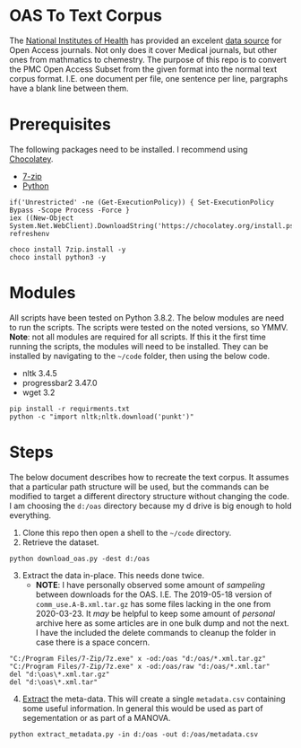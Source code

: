 # OAS To Text Corpus

The [National Institutes of Health](https://nih.gov) has provided an excelent [data source](https://www.ncbi.nlm.nih.gov/pmc/tools/ftp/) for Open Access journals.
Not only does it cover Medical journals, but other ones from mathmatics to chemestry.
The purpose of this repo is to convert the PMC Open Access Subset from the given format into the normal text corpus format.
I.E. one document per file, one sentence per line, pargraphs have a blank line between them.

# Prerequisites

The following packages need to be installed.
I recommend using [Chocolatey](https://chocolatey.org/install).

* [7-zip](https://www.7-zip.org/)
* [Python](https://www.python.org/downloads/)

  
```{ps1}
if('Unrestricted' -ne (Get-ExecutionPolicy)) { Set-ExecutionPolicy Bypass -Scope Process -Force }
iex ((New-Object System.Net.WebClient).DownloadString('https://chocolatey.org/install.ps1'))
refreshenv

choco install 7zip.install -y
choco install python3 -y
```

# Modules

All scripts have been tested on Python 3.8.2.
The below modules are need to run the scripts.
The scripts were tested on the noted versions, so YMMV.
**Note**: not all modules are required for all scripts.
If this it the first time running the scripts, the modules will need to be installed.
They can be installed by navigating to the `~/code` folder, then using the below code.

* nltk 3.4.5
* progressbar2 3.47.0
* wget 3.2

```{shell}
pip install -r requirments.txt
python -c "import nltk;nltk.download('punkt')"
```

# Steps

The below document describes how to recreate the text corpus.
It assumes that a particular path structure will be used, but the commands can be modified to target a different directory structure without changing the code.
I am choosing the `d:/oas` directory because my d drive is big enough to hold everything.

1. Clone this repo then open a shell to the `~/code` directory.
2. Retrieve the dataset.
```{shell}
python download_oas.py -dest d:/oas
``` 
3. Extract the data in-place.
   This needs done twice.
   * **NOTE**: I have personally observed some amount of _sampeling_ between downloads for the OAS.
     I.E. The 2019-05-18 version of `comm_use.A-B.xml.tar.gz` has some files lacking in the one from 2020-03-23.
     It _may_ be helpful to keep some amount of _personal_ archive here as some articles are in one bulk dump and not the next.
     I have the included the delete commands to cleanup the folder in case there is a space concern.
```{shell}
"C:/Program Files/7-Zip/7z.exe" x -od:/oas "d:/oas/*.xml.tar.gz"
"C:/Program Files/7-Zip/7z.exe" x -od:/oas/raw "d:/oas/*.xml.tar"
del "d:\oas\*.xml.tar.gz"
del "d:\oas\*.xml.tar"
```
4. [Extract](./code/extract_metadata.py) the meta-data.
   This will create a single `metadata.csv` containing some useful information.
   In general this would be used as part of segementation or as part of a MANOVA.
```{shell}
python extract_metadata.py -in d:/oas -out d:/oas/metadata.csv
```
